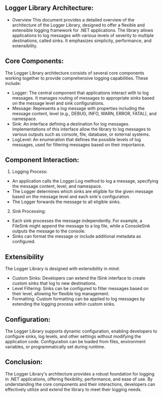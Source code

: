﻿## Logger Library Architecture:
- Overview
	This document provides a detailed overview of the architecture of the Logger Library, designed to offer a flexible and extensible logging framework for .NET applications. The library allows applications to log messages with various levels of severity to multiple destinations, called sinks. It emphasizes simplicity, performance, and extensibility.

## Core Components:
The Logger Library architecture consists of several core components working together to provide comprehensive logging capabilities. These include:
- Logger: The central component that applications interact with to log messages. It manages routing of messages to appropriate sinks based on the message level and sink configurations.
- Message: Represents a log message with properties including the message content, level (e.g., DEBUG, INFO, WARN, ERROR, FATAL), and namespace.
- Sink: An interface defining a destination for log messages. Implementations of this interface allow the library to log messages to various outputs such as console, file, database, or external systems.
- LogLevel: An enumeration that defines the possible levels of log messages, used for filtering messages based on their importance.

## Component Interaction:
1. Logging Process:
- An application calls the Logger.Log method to log a message, specifying the message content, level, and namespace.
- The Logger determines which sinks are eligible for the given message based on the message level and each sink's configuration.
- The Logger forwards the message to all eligible sinks.

2. Sink Processing:
- Each sink processes the message independently. For example, a FileSink might append the message to a log file, while a ConsoleSink outputs the message to the console.
- Sinks can format the message or include additional metadata as configured.

## Extensibility
The Logger Library is designed with extensibility in mind:
- Custom Sinks: Developers can extend the ISink interface to create custom sinks that log to new destinations.
- Level Filtering: Sinks can be configured to filter messages based on their level, allowing for flexible log management.
- Formatting: Custom formatting can be applied to log messages by extending the logging process within custom sinks.

## Configuration:
The Logger Library supports dynamic configuration, enabling developers to configure sinks, log levels, and other settings without modifying the application code. Configuration can be loaded from files, environment variables, or programmatically set during runtime.

## Conclusion:
The Logger Library's architecture provides a robust foundation for logging in .NET applications, offering flexibility, performance, and ease of use. By understanding the core components and their interactions, developers can effectively utilize and extend the library to meet their logging needs.